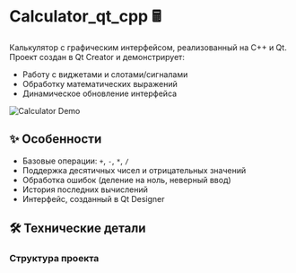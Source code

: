 # Calculator_qt_cpp 🖩

Калькулятор с графическим интерфейсом, реализованный на C++ и Qt.  
Проект создан в Qt Creator и демонстрирует:
- Работу с виджетами и слотами/сигналами
- Обработку математических выражений
- Динамическое обновление интерфейса

![Calculator Demo](https://www.figma.com/file/gJIvIUNBfA1OqMXshPFocu/Calculator_Android?node-id=0%3A1)

## ✨ Особенности
- Базовые операции: `+`, `-`, `*`, `/`
- Поддержка десятичных чисел и отрицательных значений
- Обработка ошибок (деление на ноль, неверный ввод)
- История последних вычислений
- Интерфейс, созданный в Qt Designer

## 🛠 Технические детали
### Структура проекта
